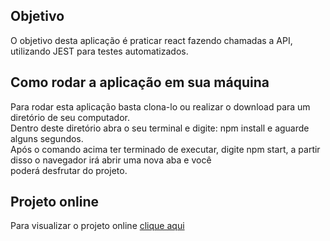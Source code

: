 ## Objetivo

O objetivo desta aplicação é praticar react fazendo chamadas a API, utilizando JEST para testes automatizados.

## Como rodar a aplicação em sua máquina

Para rodar esta aplicação basta clona-lo ou realizar o download para um diretório de seu computador.<br>
Dentro deste diretório abra o seu terminal e digite: npm install e aguarde alguns segundos.<br>
Após o comando acima ter terminado de executar, digite npm start, a partir disso o navegador irá abrir uma nova aba e você<br>
poderá desfrutar do projeto.<br>

## Projeto online

Para visualizar o projeto online [clique aqui](https://heuristic-gates-57a381.netlify.com)
